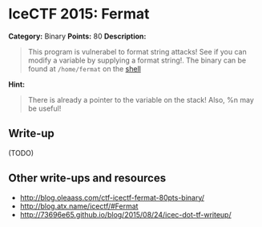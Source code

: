 # IceCTF 2015: Fermat

**Category:** Binary
**Points:** 80
**Description:** 

> This program is vulnerabel to format string attacks! See if you can modify a variable by supplying a format string!. The binary can be found at <code>/home/fermat</code> on the <a target='_blank' href='http://icec.tf/play/shell'>shell</a>

**Hint:**

> There is already a pointer to the variable on the stack! Also, %n may be useful!

## Write-up

(TODO)

## Other write-ups and resources

* <http://blog.oleaass.com/ctf-icectf-fermat-80pts-binary/>
* <http://blog.atx.name/icectf/#Fermat>
* <http://73696e65.github.io/blog/2015/08/24/icec-dot-tf-writeup/>
